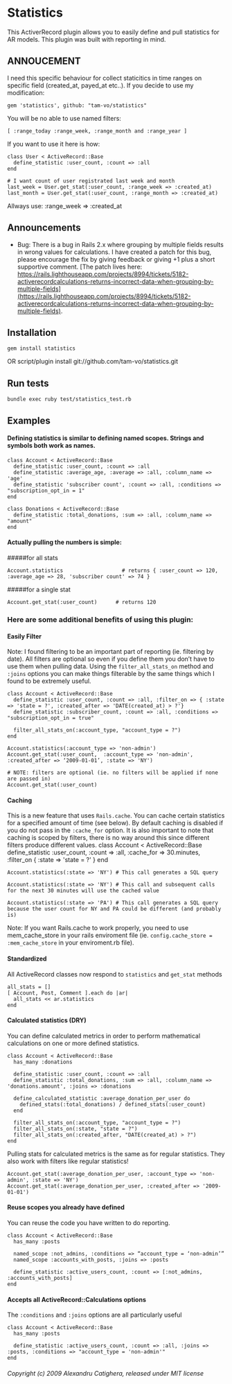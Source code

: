 # Statistics

This ActiverRecord plugin allows you to easily define and pull statistics for AR models. This plugin was built with reporting in mind.

## ANNOUCEMENT

I need this specific behaviour for collect staticitics in time ranges on
specific field (created_at, payed_at etc..). If you decide to use my
modification:

    gem 'statistics', github: "tam-vo/statistics"

You will be no able to use named filters:

    [ :range_today :range_week, :range_month and :range_year ]

If you want to use it here is how:

    class User < ActiveRecord::Base
      define_statistic :user_count, :count => :all
    end

    # I want count of user registrated last week and month
    last_week = User.get_stat(:user_count, :range_week => :created_at)
    last_month = User.get_stat(:user_count, :range_month => :created_at)


Allways use: :range_week => :created_at

## Announcements

- Bug: There is a bug in Rails 2.x where grouping by multiple fields results in wrong values for calculations. I have created a patch for this bug, please encourage the fix by giving feedback or giving +1 plus a short supportive comment. [The patch lives here: https://rails.lighthouseapp.com/projects/8994/tickets/5182-activerecordcalculations-returns-incorrect-data-when-grouping-by-multiple-fields](https://rails.lighthouseapp.com/projects/8994/tickets/5182-activerecordcalculations-returns-incorrect-data-when-grouping-by-multiple-fields).

## Installation
    gem install statistics
OR
    script/plugin install git://github.com/tam-vo/statistics.git

## Run tests
    bundle exec ruby test/statistics_test.rb

## Examples
#### Defining statistics is similar to defining named scopes. Strings and symbols both work as names.

    class Account < ActiveRecord::Base
      define_statistic :user_count, :count => :all
      define_statistic :average_age, :average => :all, :column_name => 'age'
      define_statistic 'subscriber count', :count => :all, :conditions => "subscription_opt_in = 1"
    end

    class Donations < ActiveRecord::Base
      define_statistic :total_donations, :sum => :all, :column_name => "amount"
    end

#### Actually pulling the numbers is simple:

#####for all stats

    Account.statistics                   # returns { :user_count => 120, :average_age => 28, 'subscriber count' => 74 }

#####for a single stat

    Account.get_stat(:user_count)      # returns 120

### Here are some additional benefits of using this plugin:

#### Easily Filter

Note: I found filtering to be an important part of reporting (ie. filtering by date). All filters are optional so even if you define them you don’t have to use them when pulling data. Using the `filter_all_stats_on` method and `:joins` options you can make things filterable by the same things which I found to be extremely useful.

    class Account < ActiveRecord::Base
      define_statistic :user_count, :count => :all, :filter_on => { :state => 'state = ?', :created_after => 'DATE(created_at) > ?'}
      define_statistic :subscriber_count, :count => :all, :conditions => "subscription_opt_in = true"

      filter_all_stats_on(:account_type, "account_type = ?")
    end

    Account.statistics(:account_type => 'non-admin')
    Account.get_stat(:user_count,  :account_type => 'non-admin',  :created_after => ‘2009-01-01’, :state => 'NY')

    # NOTE: filters are optional (ie. no filters will be applied if none are passed in)
    Account.get_stat(:user_count)

#### Caching

This is a new feature that uses `Rails.cache`. You can cache certain statistics for a specified amount of time (see below). By default caching is disabled if you do not pass in the `:cache_for` option. It is also important to note that caching is scoped by filters, there is no way around this since different filters produce different values.
    class Account < ActiveRecord::Base
      define_statistic :user_count, :count => :all, :cache_for => 30.minutes, :filter_on { :state => 'state = ?' }
    end

    Account.statistics(:state => 'NY') # This call generates a SQL query

    Account.statistics(:state => 'NY') # This call and subsequent calls for the next 30 minutes will use the cached value

    Account.statistics(:state => 'PA') # This call generates a SQL query because the user count for NY and PA could be different (and probably is)

Note: If you want Rails.cache to work properly, you need to use mem_cache_store in your rails enviroment file (ie. `config.cache_store = :mem_cache_store` in your enviroment.rb file).

#### Standardized

All ActiveRecord classes now respond to `statistics` and `get_stat` methods

    all_stats = []
    [ Account, Post, Comment ].each do |ar|
      all_stats << ar.statistics
    end

#### Calculated statistics (DRY)

You can define calculated metrics in order to perform mathematical calculations on one or more defined statistics.

    class Account < ActiveRecord::Base
      has_many :donations

      define_statistic :user_count, :count => :all
      define_statistic :total_donations, :sum => :all, :column_name => 'donations.amount', :joins => :donations

      define_calculated_statistic :average_donation_per_user do
        defined_stats(:total_donations) / defined_stats(:user_count)
      end

      filter_all_stats_on(:account_type, "account_type = ?")
      filter_all_stats_on(:state, "state = ?")
      filter_all_stats_on(:created_after, "DATE(created_at) > ?")
    end


Pulling stats for calculated metrics is the same as for regular statistics. They also work with filters like regular statistics!

    Account.get_stat(:average_donation_per_user, :account_type => 'non-admin', :state => 'NY')
    Account.get_stat(:average_donation_per_user, :created_after => '2009-01-01')

#### Reuse scopes you already have defined

You can reuse the code you have written to do reporting.

    class Account < ActiveRecord::Base
      has_many :posts

      named_scope :not_admins, :conditions => “account_type = ‘non-admin’”
      named_scope :accounts_with_posts, :joins => :posts

      define_statistic :active_users_count, :count => [:not_admins, :accounts_with_posts]
    end

#### Accepts all ActiveRecord::Calculations options

The `:conditions` and `:joins` options are all particularly useful

    class Account < ActiveRecord::Base
      has_many :posts

      define_statistic :active_users_count, :count => :all, :joins => :posts, :conditions => "account_type = 'non-admin'"
    end

###### Copyright (c) 2009 Alexandru Catighera, released under MIT license
